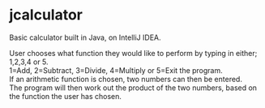 # jcalculator
 Basic calculator built in Java, on IntelliJ IDEA.<br>
 
User chooses what function they would like to perform by typing in either; 1,2,3,4 or 5.<br>
1=Add, 2=Subtract, 3=Divide, 4=Multiply or 5=Exit the program.<br>
If an arithmetic function is chosen, two numbers can then be entered.<br>
The program will then work out the product of the two numbers, based on the function the user has chosen.<br>
